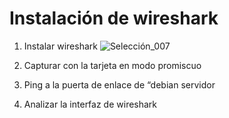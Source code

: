 # Instalación de wireshark
  1. Instalar wireshark
  ![Selección_007](https://github.com/user-attachments/assets/5a2d5ba2-f502-4df6-ac3b-8e8bf64a9fc2)

  2. Capturar con la tarjeta en modo promiscuo
  3. Ping a la puerta de enlace de “debian servidor
  4. Analizar la interfaz de wireshark
